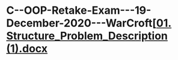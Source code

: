 # C--OOP-Retake-Exam---19-December-2020---WarCroft[[01. Structure_Problem_Description (1).docx](https://github.com/VasilLozev/C--OOP-Retake-Exam---19-December-2020---WarCroft/files/9078188/01.Structure_Problem_Description.1.docx)
